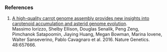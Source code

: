 ### References

1.  [A high-quality carrot genome assembly provides new insights into
    carotenoid accumulation and asterid genome
    evolution](http://dx.doi.org/https://doi.org/10.1038/ng.3565).\
    Massimo Iorizzo, Shelby Ellison, Douglas Senalik, Peng Zeng,
    Pimchanok Satapoomin, Jiaying Huang, Megan Bowman, Marina Iovene,
    Walter Sanseverino, Pablo Cavagnaro et al. 2016. Nature Genetics.
    48:657666.
